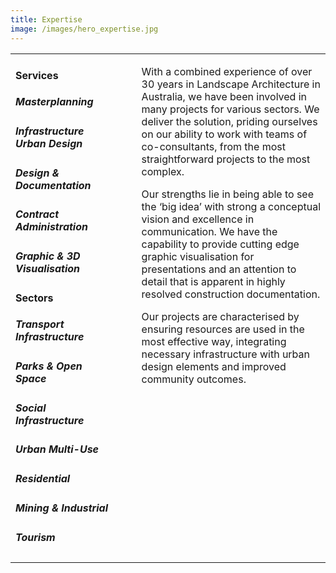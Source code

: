 ```yaml
---
title: Expertise
image: /images/hero_expertise.jpg
---
```


<table>
<tr>
<td valign="top" width="40%" style="padding-right: 40px">

#### Services

##### Masterplanning

##### Infrastructure Urban Design

##### Design & Documentation

##### Contract Administration

##### Graphic & 3D Visualisation

#### Sectors

##### Transport Infrastructure

##### Parks & Open Space

##### Social Infrastructure

##### Urban Multi-Use

##### Residential

##### Mining & Industrial

##### Tourism

</td>
<td valign="top">
    
With a combined experience of over 30 years in Landscape Architecture in Australia, we have been involved in many projects for various sectors. We deliver the solution, priding ourselves on our ability to work with teams of co-consultants, from the most straightforward projects to the most complex.

Our strengths lie in being able to see the ‘big idea’ with strong a conceptual vision and excellence in communication. We have the capability to provide cutting edge graphic visualisation for presentations and an attention to detail that is apparent in highly resolved construction documentation.

Our projects are characterised by ensuring resources are used in the most effective way, integrating necessary infrastructure with urban design elements and improved community outcomes.

</td>
</tr>
</table>
